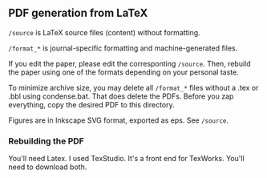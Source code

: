 ## PDF generation from LaTeX

`/source` is LaTeX source files (content) without formatting.

`/format_*` is journal-specific formatting and machine-generated files.

If you edit the paper, please edit the corresponting `/source`. Then, rebuild the paper using one of the formats depending on your personal taste.

To minimize archive size, you may delete all `/format_*` files without
a .tex or .bbl using condense.bat. That does delete the PDFs. Before you zap everything, copy the desired PDF to this directory.

Figures are in Inkscape SVG format, exported as eps. See `/source`.

### Rebuilding the PDF

You'll need Latex. I used TexStudio. It's a front end for TexWorks. You'll need to download both.

